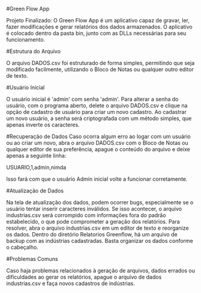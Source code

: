 #Green Flow App

Projeto Finalizado: O Green Flow App é um aplicativo capaz de gravar, ler, fazer modificações e gerar relatórios dos dados armazenados. O aplicativo é colocado dentro da pasta bin, junto com as DLLs necessárias para seu funcionamento.

#Estrutura do Arquivo

O arquivo DADOS.csv foi estruturado de forma simples, permitindo que seja modificado facilmente, utilizando o Bloco de Notas ou qualquer outro editor de texto.

#Usuário Inicial

O usuário inicial é 'admin' com senha 'admin'. Para alterar a senha do usuário, com o programa aberto, delete o arquivo DADOS.csv e clique na opção de cadastro de usuário para criar um novo cadastro.
Ao cadastrar um novo usuário, a senha será criptografada com um método simples, que apenas inverte os caracteres.

#Recuperação de Dados
Caso ocorra algum erro ao logar com um usuário ou ao criar um novo, abra o arquivo DADOS.csv com o Bloco de Notas ou qualquer editor de sua preferência, apague o conteúdo do arquivo e deixe apenas a seguinte linha:

USUARIO,1,admin,nimda

Isso fará com que o usuário Admin inicial volte a funcionar corretamente.

#Atualização de Dados

Na tela de atualização dos dados, podem ocorrer bugs, especialmente se o usuário tentar inserir caracteres inválidos. Se isso acontecer, o arquivo industrias.csv será corrompido com informações fora do padrão estabelecido, o que pode comprometer a geração dos relatórios.
Para resolver, abra o arquivo industrias.csv em um editor de texto e reorganize os dados. Dentro do diretório Relatorios Greenflow, há um arquivo de backup com as indústrias cadastradas. Basta organizar os dados conforme o cabeçalho.

#Problemas Comuns

Caso haja problemas relacionados à geração de arquivos, dados errados ou dificuldades ao gerar os relatórios, apague o arquivo de dados industrias.csv e faça novos cadastros de indústrias.
